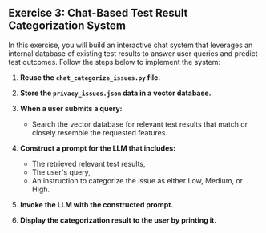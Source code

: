 ## Exercise 3: Chat-Based Test Result Categorization System

In this exercise, you will build an interactive chat system that leverages an internal database of existing test results to answer user queries and predict test outcomes. Follow the steps below to implement the system:

1. **Reuse the `chat_categorize_issues.py` file.**

2. **Store the `privacy_issues.json` data in a vector database.**

3. **When a user submits a query:**
   - Search the vector database for relevant test results that match or closely resemble the requested features.

4. **Construct a prompt for the LLM that includes:**
   - The retrieved relevant test results,
   - The user's query,
   - An instruction to categorize the issue as either Low, Medium, or High.

5. **Invoke the LLM with the constructed prompt.**

6. **Display the categorization result to the user by printing it.**

